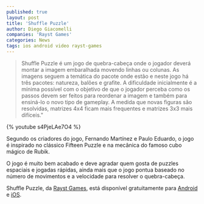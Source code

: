 ```yaml
---
published: true
layout: post
title: 'Shuffle Puzzle'
author: Diego Giacomelli
companies: 'Rayst Games'
categories: News
tags: ios android video rayst-games
---
```

> Shuffle Puzzle é um jogo de quebra-cabeça onde o jogador deverá montar a imagem embaralhada movendo linhas ou colunas.  As imagens seguem a temática do pacote onde estão e neste jogo há três pacotes: natureza, balões e grafite.  A dificuldade inicialmente é a mínima possível com o objetivo de que o jogador perceba como os passos devem ser feitos para reordenar a  imagem e também para ensiná-lo o novo tipo de gameplay. A medida que novas figuras são resolvidas, matrizes 4x4 ficam mais frequentes e  matrizes 3x3 mais difíceis."
 
{% youtube s4PjeLAe7O4 %}
 
Segundo os criadores do jogo, Fernando Martínez e Paulo Eduardo, o jogo é inspirado no clássico Fifteen Puzzle e na mecânica do famoso cubo mágico de Rubik.
 
O jogo é muito bem acabado e deve agradar quem gosta de puzzles espaciais e jogadas rápidas, ainda mais que o jogo pontua baseado no número de movimentos e a velocidade para resolver o quebra-cabeça.
 
Shuffle Puzzle, da <a href="http://raystgames.blogspot.com.br/" target="_blank">Rayst Games</a>, está disponível gratuitamente para <a href="https://play.google.com/store/apps/details?id=com.raystgames.shufflefree" target="_blank">Android</a> e <a href="http://itunes.apple.com/us/app/the-shuffle-puzzle/id552751600?mt=8" target="_blank">iOS</a>.